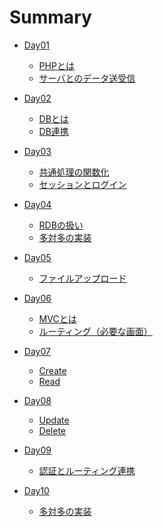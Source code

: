 # Summary

- [Day01](./day01/readme.md)
  - [PHPとは]()
  - [サーバとのデータ送受信]()

- [Day02](./day02/readme.md)
  - [DBとは]()
  - [DB連携]()

- [Day03](./day03/readme.md)
  - [共通処理の関数化]()
  - [セッションとログイン]()

- [Day04](./day04/readme.md)
  - [RDBの扱い]()
  - [多対多の実装]()

- [Day05](./day05/readme.md)
  - [ファイルアップロード]()

- [Day06](./day06/readme.md)
  - [MVCとは]()
  - [ルーティング（必要な画面）]()

- [Day07](./day07/readme.md)
  - [Create]()
  - [Read]()

- [Day08](./day08/readme.md)
  - [Update]()
  - [Delete]()

- [Day09](./day09/readme.md)
  - [認証とルーティング連携]()

- [Day10](./day10/readme.md)
  - [多対多の実装]()

